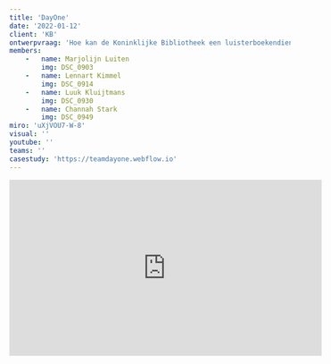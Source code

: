 ```yaml
---
title: 'DayOne'
date: '2022-01-12'
client: 'KB'
ontwerpvraag: 'Hoe kan de Koninklijke Bibliotheek een luisterboekendienst aanbieden via een digital assistent?'
members:
    -   name: Marjolijn Luiten
        img: DSC_0903
    -   name: Lennart Kimmel
        img: DSC_0914
    -   name: Luuk Kluijtmans
        img: DSC_0930
    -   name: Channah Stark
        img: DSC_0949
miro: 'uXjVOU7-W-8'
visual: ''
youtube: ''
teams: ''
casestudy: 'https://teamdayone.webflow.io'
---
```



<iframe width="560" height="315" src="https://www.youtube.com/embed/A_kvR6Sm1GI" title="YouTube video player" frameborder="0" allow="accelerometer; autoplay; clipboard-write; encrypted-media; gyroscope; picture-in-picture" allowfullscreen></iframe>